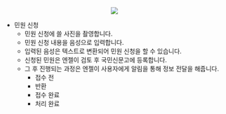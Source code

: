 <div align="center">
<img src="./../gif/Blind_Complaints.gif"/>
</div>

- 민원 신청
    - 민원 신청에 쓸 사진을 촬영합니다.
    - 민원 신청 내용을 음성으로 입력합니다.
    - 입력된 음성은 텍스트로 변환되어 민원 신청을 할 수 있습니다.
    - 신청된 민원은 엔젤이 검토 후 국민신문고에 등록합니다.
    - 그 후 진행되는 과정은 엔젤이 사용자에게 알림을 통해 정보 전달을 해줍니다.
        - 접수 전
        - 반환
        - 접수 완료
        - 처리 완료
